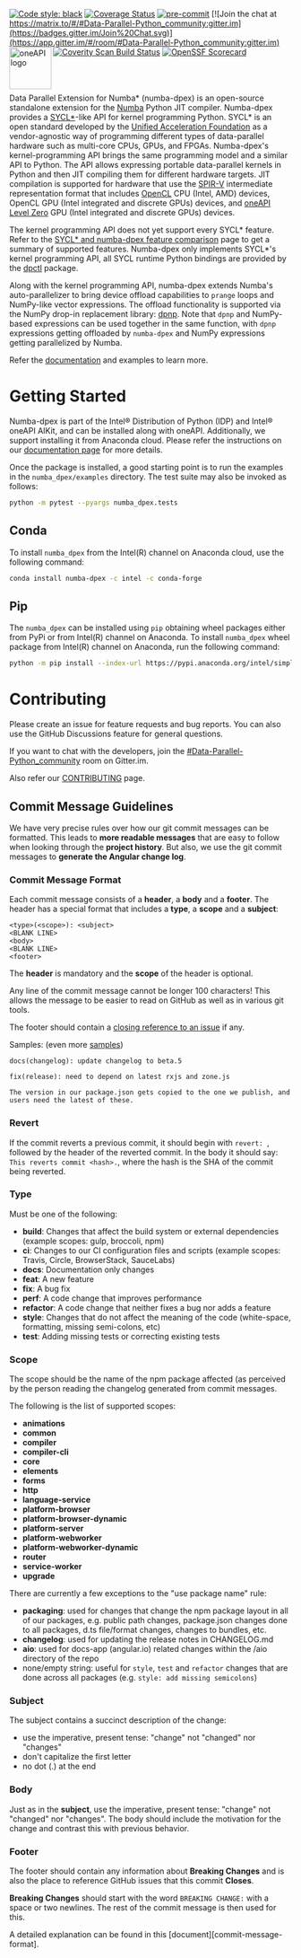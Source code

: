 [![Code style: black](https://img.shields.io/badge/code%20style-black-000000.svg)](https://github.com/psf/black)
[![Coverage Status](https://coveralls.io/repos/github/IntelPython/numba-dpex/badge.svg?branch=main)](https://coveralls.io/github/IntelPython/numba-dpex?branch=main)
[![pre-commit](https://img.shields.io/badge/pre--commit-enabled-brightgreen?logo=pre-commit&logoColor=white)](https://github.com/pre-commit/pre-commit)
[![Join the chat at https://matrix.to/#/#Data-Parallel-Python_community:gitter.im](https://badges.gitter.im/Join%20Chat.svg)](https://app.gitter.im/#/room/#Data-Parallel-Python_community:gitter.im)
[![Coverity Scan Build Status](https://scan.coverity.com/projects/29068/badge.svg)](https://scan.coverity.com/projects/intelpython-numba-dpex)
[![OpenSSF Scorecard](https://api.securityscorecards.dev/projects/github.com/IntelPython/numba-dpex/badge)](https://securityscorecards.dev/viewer/?uri=github.com/IntelPython/numba-dpex)
<img align="left" src="https://spec.oneapi.io/oneapi-logo-white-scaled.jpg" alt="oneAPI logo" width="75"/>
<br/>
<br/>
<br/>
<br/>



Data Parallel Extension for Numba* (numba-dpex) is an open-source standalone
extension for the [Numba](http://numba.pydata.org) Python JIT compiler.
Numba-dpex provides a [SYCL*](https://sycl.tech/)-like API for kernel
programming Python. SYCL* is an open standard developed by the [Unified
Acceleration Foundation](https://uxlfoundation.org/) as a vendor-agnostic way of
programming different types of data-parallel hardware such as multi-core CPUs,
GPUs, and FPGAs. Numba-dpex's kernel-programming API brings the same programming
model and a similar API to Python. The API allows expressing portable
data-parallel kernels  in Python and then JIT compiling them for different
hardware targets. JIT compilation is supported for hardware that use the
[SPIR-V](https://www.khronos.org/spir/) intermediate representation format that
includes [OpenCL](https://www.khronos.org/opencl/) CPU (Intel, AMD) devices,
OpenCL GPU (Intel integrated and discrete GPUs) devices, and [oneAPI Level
Zero](https://spec.oneapi.io/level-zero/latest/index.html) GPU (Intel integrated
and discrete GPUs) devices.

The kernel programming API does not yet support every SYCL* feature. Refer to
the [SYCL* and numba-dpex feature comparison](https://intelpython.github.io/numba-dpex/latest/supported_sycl_features.html)
page to get a summary of supported features.
Numba-dpex only implements SYCL*'s kernel programming API, all SYCL runtime
Python bindings are provided by the [dpctl](https://github.com/IntelPython/dpctl)
package.

Along with the kernel programming API, numba-dpex extends Numba's
auto-parallelizer to bring device offload capabilities to `prange` loops and
NumPy-like vector expressions. The offload functionality is supported via the
NumPy drop-in replacement library: [dpnp](https://github.com/IntelPython/dpnp).
Note that `dpnp` and NumPy-based expressions can be used together in the same
function, with `dpnp` expressions getting offloaded by `numba-dpex` and NumPy
expressions getting parallelized by Numba.

Refer the [documentation](https://intelpython.github.io/numba-dpex) and examples
to learn more.

# Getting Started

Numba-dpex is part of the Intel&reg; Distribution of Python (IDP) and Intel&reg;
oneAPI AIKit, and can be installed along with oneAPI. Additionally, we support
installing it from Anaconda cloud. Please refer the instructions
on our [documentation page](https://intelpython.github.io/numba-dpex/latest/getting_started.html)
for more details.

Once the package is installed, a good starting point is to run the examples in
the `numba_dpex/examples` directory. The test suite may also be invoked as
follows:

```bash
python -m pytest --pyargs numba_dpex.tests
```

## Conda

To install `numba_dpex` from the Intel(R) channel on Anaconda
cloud, use the following command:

```bash
conda install numba-dpex -c intel -c conda-forge
```

## Pip

The `numba_dpex` can be installed using `pip` obtaining wheel packages either from PyPi or from Intel(R) channel on Anaconda.
To install `numba_dpex` wheel package from Intel(R) channel on Anaconda, run the following command:

```bash
python -m pip install --index-url https://pypi.anaconda.org/intel/simple numba-dpex
```

# Contributing

Please create an issue for feature requests and bug reports. You can also use
the GitHub Discussions feature for general questions.

If you want to chat with the developers, join the
[#Data-Parallel-Python_community](https://app.gitter.im/#/room/#Data-Parallel-Python_community:gitter.im) room on Gitter.im.

Also refer our [CONTRIBUTING](https://github.com/IntelPython/numba-dpex/blob/main/CONTRIBUTING.md) page.

## <a name="commit"></a> Commit Message Guidelines

We have very precise rules over how our git commit messages can be formatted.  This leads to **more
readable messages** that are easy to follow when looking through the **project history**.  But also,
we use the git commit messages to **generate the Angular change log**.

### Commit Message Format
Each commit message consists of a **header**, a **body** and a **footer**.  The header has a special
format that includes a **type**, a **scope** and a **subject**:

```
<type>(<scope>): <subject>
<BLANK LINE>
<body>
<BLANK LINE>
<footer>
```

The **header** is mandatory and the **scope** of the header is optional.

Any line of the commit message cannot be longer 100 characters! This allows the message to be easier
to read on GitHub as well as in various git tools.

The footer should contain a [closing reference to an issue](https://help.github.com/articles/closing-issues-via-commit-messages/) if any.

Samples: (even more [samples](https://github.com/angular/angular/commits/master))

```
docs(changelog): update changelog to beta.5
```
```
fix(release): need to depend on latest rxjs and zone.js

The version in our package.json gets copied to the one we publish, and users need the latest of these.
```

### Revert
If the commit reverts a previous commit, it should begin with `revert: `, followed by the header of the reverted commit. In the body it should say: `This reverts commit <hash>.`, where the hash is the SHA of the commit being reverted.

### Type
Must be one of the following:

* **build**: Changes that affect the build system or external dependencies (example scopes: gulp, broccoli, npm)
* **ci**: Changes to our CI configuration files and scripts (example scopes: Travis, Circle, BrowserStack, SauceLabs)
* **docs**: Documentation only changes
* **feat**: A new feature
* **fix**: A bug fix
* **perf**: A code change that improves performance
* **refactor**: A code change that neither fixes a bug nor adds a feature
* **style**: Changes that do not affect the meaning of the code (white-space, formatting, missing semi-colons, etc)
* **test**: Adding missing tests or correcting existing tests

### Scope
The scope should be the name of the npm package affected (as perceived by the person reading the changelog generated from commit messages.

The following is the list of supported scopes:

* **animations**
* **common**
* **compiler**
* **compiler-cli**
* **core**
* **elements**
* **forms**
* **http**
* **language-service**
* **platform-browser**
* **platform-browser-dynamic**
* **platform-server**
* **platform-webworker**
* **platform-webworker-dynamic**
* **router**
* **service-worker**
* **upgrade**

There are currently a few exceptions to the "use package name" rule:

* **packaging**: used for changes that change the npm package layout in all of our packages, e.g. public path changes, package.json changes done to all packages, d.ts file/format changes, changes to bundles, etc.
* **changelog**: used for updating the release notes in CHANGELOG.md
* **aio**: used for docs-app (angular.io) related changes within the /aio directory of the repo
* none/empty string: useful for `style`, `test` and `refactor` changes that are done across all packages (e.g. `style: add missing semicolons`)

### Subject
The subject contains a succinct description of the change:

* use the imperative, present tense: "change" not "changed" nor "changes"
* don't capitalize the first letter
* no dot (.) at the end

### Body
Just as in the **subject**, use the imperative, present tense: "change" not "changed" nor "changes".
The body should include the motivation for the change and contrast this with previous behavior.

### Footer
The footer should contain any information about **Breaking Changes** and is also the place to
reference GitHub issues that this commit **Closes**.

**Breaking Changes** should start with the word `BREAKING CHANGE:` with a space or two newlines. The rest of the commit message is then used for this.

A detailed explanation can be found in this [document][commit-message-format].
